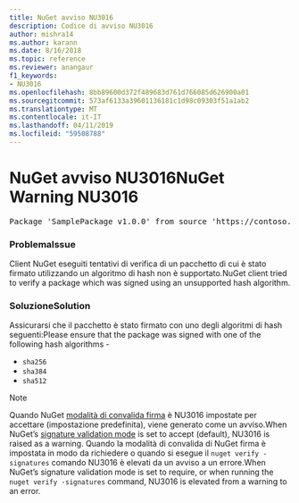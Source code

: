 ```yaml
---
title: NuGet avviso NU3016
description: Codice di avviso NU3016
author: mishra14
ms.author: karann
ms.date: 8/16/2018
ms.topic: reference
ms.reviewer: anangaur
f1_keywords:
- NU3016
ms.openlocfilehash: 8bb89600d372f489683d761d766085d626900a01
ms.sourcegitcommit: 573af6133a39601136181c1d98c09303f51a1ab2
ms.translationtype: MT
ms.contentlocale: it-IT
ms.lasthandoff: 04/11/2019
ms.locfileid: "59508788"
---
```

# <a name="nuget-warning-nu3016"></a><span data-ttu-id="3da4c-103">NuGet avviso NU3016</span><span class="sxs-lookup"><span data-stu-id="3da4c-103">NuGet Warning NU3016</span></span>

<pre>Package 'SamplePackage v1.0.0' from source 'https://contoso.com/index.json': The package hash uses an unsupported hash algorithm.</pre>

### <a name="issue"></a><span data-ttu-id="3da4c-104">Problema</span><span class="sxs-lookup"><span data-stu-id="3da4c-104">Issue</span></span>

<span data-ttu-id="3da4c-105">Client NuGet eseguiti tentativi di verifica di un pacchetto di cui è stato firmato utilizzando un algoritmo di hash non è supportato.</span><span class="sxs-lookup"><span data-stu-id="3da4c-105">NuGet client tried to verify a package which was signed using an unsupported hash algorithm.</span></span>


### <a name="solution"></a><span data-ttu-id="3da4c-106">Soluzione</span><span class="sxs-lookup"><span data-stu-id="3da4c-106">Solution</span></span>

<span data-ttu-id="3da4c-107">Assicurarsi che il pacchetto è stato firmato con uno degli algoritmi di hash seguenti:</span><span class="sxs-lookup"><span data-stu-id="3da4c-107">Please ensure that the package was signed  with one of the following hash algorithms -</span></span> 
* `sha256`
* `sha384`
* `sha512`


> [!Note]
> <span data-ttu-id="3da4c-108">Quando NuGet [modalità di convalida firma](https://docs.microsoft.com/en-us/nuget/consume-packages/installing-signed-packages#configure-package-signature-requirements) è NU3016 impostate per accettare (impostazione predefinita), viene generato come un avviso.</span><span class="sxs-lookup"><span data-stu-id="3da4c-108">When NuGet’s [signature validation mode](https://docs.microsoft.com/en-us/nuget/consume-packages/installing-signed-packages#configure-package-signature-requirements) is set to accept (default), NU3016 is raised as a warning.</span></span> <span data-ttu-id="3da4c-109">Quando la modalità di convalida di NuGet firma è impostata in modo da richiedere o quando si esegue il `nuget verify -signatures` comando NU3016 è elevati da un avviso a un errore.</span><span class="sxs-lookup"><span data-stu-id="3da4c-109">When NuGet’s signature validation mode is set to require, or when running the `nuget verify -signatures` command, NU3016 is elevated from a warning to an error.</span></span> 